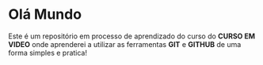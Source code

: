 # Olá Mundo
 Este é um repositório em processo de aprendizado do curso do <strong>CURSO EM VIDEO</strong> onde aprenderei a utilizar as ferramentas <strong>GIT</strong> e <strong>GITHUB</strong> de uma forma simples e pratica!

